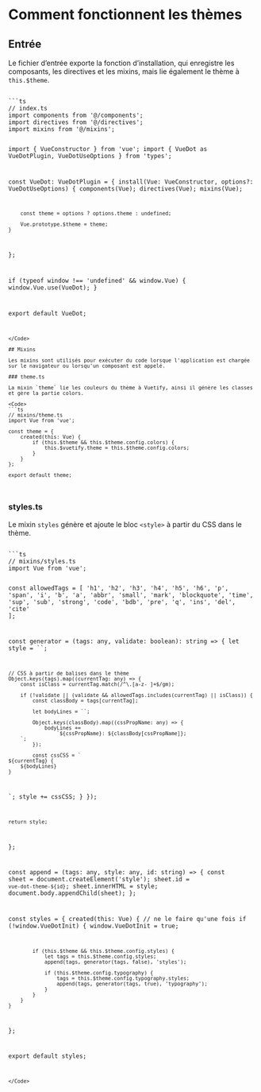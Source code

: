 # Comment fonctionnent les thèmes

## Entrée

Le fichier d’entrée exporte la fonction d’installation, qui enregistre les composants, les directives et les mixins, mais lie également le thème à `this.$theme`.

<Code>
```ts
// index.ts
import components from '@/components';
import directives from '@/directives';
import mixins from '@/mixins';

import { VueConstructor } from 'vue';
import { VueDot as VueDotPlugin, VueDotUseOptions } from 'types';

const VueDot: VueDotPlugin = {
	install(Vue: VueConstructor, options?: VueDotUseOptions) {
		components(Vue);
		directives(Vue);
		mixins(Vue);

		const theme = options ? options.theme : undefined;

		Vue.prototype.$theme = theme;
	}
};

if (typeof window !== 'undefined' && window.Vue) {
	window.Vue.use(VueDot);
}

export default VueDot;
```
</Code>

## Mixins

Les mixins sont utilisés pour exécuter du code lorsque l'application est chargée sur le navigateur ou lorsqu'un composant est appelé.

### theme.ts

La mixin `theme` lie les couleurs du thème à Vuetify, ainsi il génère les classes et gère la partie colors.

<Code>
```ts
// mixins/theme.ts
import Vue from 'vue';

const theme = {
	created(this: Vue) {
		if (this.$theme && this.$theme.config.colors) {
			this.$vuetify.theme = this.$theme.config.colors;
		}
	}
};

export default theme;
```
</Code>

### styles.ts

Le mixin `styles` génère et ajoute le bloc `<style>` à partir du CSS dans le thème.

<Code>
```ts
// mixins/styles.ts
import Vue from 'vue';

const allowedTags = [
	'h1',
	'h2',
	'h3',
	'h4',
	'h5',
	'h6',
	'p',
	'span',
	'i',
	'b',
	'a',
	'abbr',
	'small',
	'mark',
	'blockquote',
	'time',
	'sup',
	'sub',
	'strong',
	'code',
	'bdb',
	'pre',
	'q',
	'ins',
	'del',
	'cite'
];

const generator = (tags: any, validate: boolean): string => {
	let style = ``;

	// CSS à partir de balises dans le thème
	Object.keys(tags).map((currentTag: any) => {
		const isClass = currentTag.match(/^\.[a-z- ]+$/gm);

		if (!validate || (validate && allowedTags.includes(currentTag) || isClass)) {
			const classBody = tags[currentTag];

			let bodyLines = ``;

			Object.keys(classBody).map((cssPropName: any) => {
				bodyLines +=
					`${cssPropName}: ${classBody[cssPropName]};
		`;
			});

			const cssCSS = `
	${currentTag} {
		${bodyLines}
	}
`;
			style += cssCSS;
		}
	});

	return style;
};

const append = (tags: any, style: any, id: string) => {
	const sheet = document.createElement('style');
	sheet.id = `vue-dot-theme-${id}`;
	sheet.innerHTML = style;
	document.body.appendChild(sheet);
};

const styles = {
	created(this: Vue) {
		// ne le faire qu'une fois
		if (!window.VueDotInit) {
			window.VueDotInit = true;

			if (this.$theme && this.$theme.config.styles) {
				let tags = this.$theme.config.styles;
				append(tags, generator(tags, false), 'styles');

				if (this.$theme.config.typography) {
					tags = this.$theme.config.typography.styles;
					append(tags, generator(tags, true), 'typography');
				}
			}
		}
	}
};

export default styles;
```
</Code>
